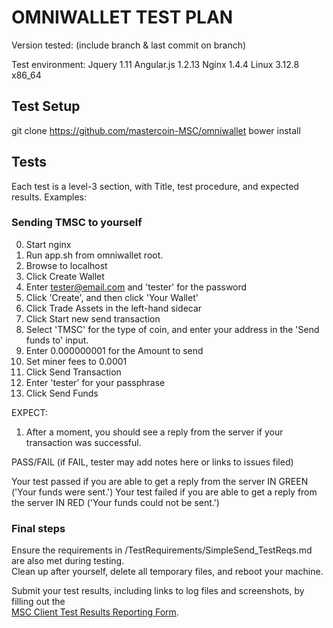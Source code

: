 # OMNIWALLET TEST PLAN

Version tested: 
(include branch & last commit on branch)

Test environment:
Jquery 1.11
Angular.js 1.2.13
Nginx 1.4.4
Linux 3.12.8 x86_64

## Test Setup

git clone https://github.com/mastercoin-MSC/omniwallet
bower install

## Tests

Each test is a level-3 section, with Title, test procedure, and expected results.  Examples:

### Sending TMSC to yourself

0. Start nginx 
1. Run app.sh from omniwallet root.
2. Browse to localhost
3. Click Create Wallet
4. Enter tester@email.com and 'tester' for the password
5. Click 'Create', and then click 'Your Wallet'
6. Click Trade Assets in the left-hand sidecar
7. Click Start new send transaction
8. Select 'TMSC' for the type of coin, and enter your address in the 'Send funds to' input.
9. Enter 0.000000001 for the Amount to send
10. Set miner fees to 0.0001 
11. Click Send Transaction
12. Enter 'tester' for your passphrase
13. Click Send Funds

EXPECT:

1. After a moment, you should see a reply from the server if your transaction was successful.

PASS/FAIL  (if FAIL, tester may add notes here or links to issues filed)

Your test passed if you are able to get a reply from the server IN GREEN ('Your funds were sent.')
Your test failed if you are able to get a reply from the server IN RED ('Your funds could not be sent.')

### Final steps

Ensure the requirements in /TestRequirements/SimpleSend_TestReqs.md are also met during testing.  
Clean up after yourself, delete all temporary files, and reboot your machine.

Submit your test results, including links to log files and screenshots, by filling out the  
[MSC Client Test Results Reporting Form](https://docs.google.com/forms/d/1KZw-JYjt9njBXw4GJU2IXIGKP38oytdlCXZcTnw40Xc/viewform).
